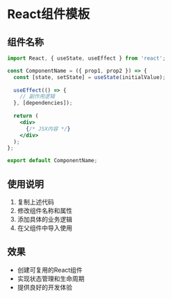 # React组件模板

## 组件名称
```jsx
import React, { useState, useEffect } from 'react';

const ComponentName = ({ prop1, prop2 }) => {
  const [state, setState] = useState(initialValue);
  
  useEffect(() => {
    // 副作用逻辑
  }, [dependencies]);
  
  return (
    <div>
      {/* JSX内容 */}
    </div>
  );
};

export default ComponentName;
```

## 使用说明
1. 复制上述代码
2. 修改组件名称和属性
3. 添加具体的业务逻辑
4. 在父组件中导入使用

## 效果
- 创建可复用的React组件
- 实现状态管理和生命周期
- 提供良好的开发体验